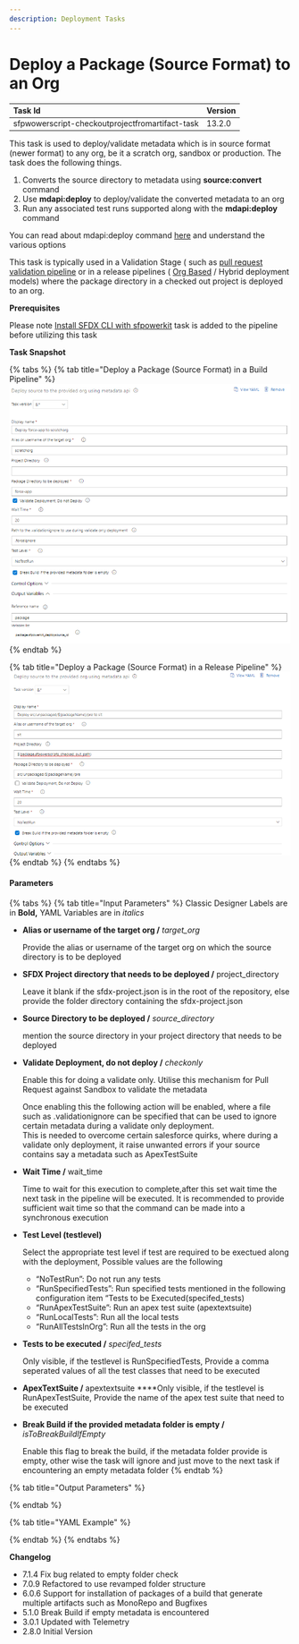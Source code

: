 ```yaml
---
description: Deployment Tasks
---
```


# Deploy a Package \(Source Format\) to an Org

| Task Id | Version |
| :--- | :--- |
| sfpwowerscript-checkoutprojectfromartifact-task | 13.2.0 |

This task is used to deploy/validate metadata which is in source format \(newer format\) to any org, be it a scratch org, sandbox or production. The task does the following things.

1. Converts the source directory to metadata using **source:convert** command
2. Use **mdapi:deploy** to deploy/validate the converted metadata to an org
3. Run any associated test runs supported along with the **mdapi:deploy** command

You can read about mdapi:deploy command [here](https://developer.salesforce.com/docs/atlas.en-us.sfdx_cli_reference.meta/sfdx_cli_reference/cli_reference_force_mdapi.htm) and understand the various options

This task is typically used in a Validation Stage \( such as [pull request validation pipeline](../../pipelines/pull-request-validation-using-scratch-org.md) or in a release pipelines \(  [Org Based](../../pipelines/release-pipeline-org-development.md) / Hybrid  deployment models\) where the  package directory in a checked out project is deployed to an org.

**Prerequisites**

Please note [Install SFDX CLI with sfpowerkit](../utility-tasks/install-sfdx-cli-with-sfpowerkit.md)  task is added to the pipeline before utilizing this task

**Task Snapshot**

{% tabs %}
{% tab title="Deploy a Package \(Source Format\) in  a Build Pipeline" %}
![Deploy a package directory to a scratch org in a build pipeline](../../../.gitbook/assets/deploy-source-to-org-in-a-build-pipeline.png)
{% endtab %}

{% tab title="Deploy a Package \(Source Format\) in a Release Pipeline" %}
![Deploy a Package Directory to a Sandbox in Release Pipeline ](../../../.gitbook/assets/deploy-source-to-org-in-a-release-pipeline.png)
{% endtab %}
{% endtabs %}

#### **P**arameters

{% tabs %}
{% tab title="Input Parameters" %}
Classic Designer Labels are in **Bold,**  YAML Variables are in _italics_

* **Alias or username of the target org  /** _target\_org_

  Provide the alias or username of the target org  on which the source directory is to be deployed

* **SFDX Project directory that needs to be deployed  /** project\_directory

  Leave it blank if the sfdx-project.json is in the root of the repository, else provide the folder directory containing the sfdx-project.json

* **Source Directory to be deployed  /** _source\_directory_

  mention the source directory in your project directory that needs to be deployed

* **Validate Deployment, do not deploy /**  _checkonly_

  Enable this for doing a validate only. Utilise this mechanism for Pull Request against Sandbox to validate the metadata

  Once enabling this the following action will be enabled, where a file such as .validationignore can be specified that can be used to ignore certain metadata during a validate only deployment.  
  This is needed to overcome certain salesforce quirks, where during a validate only deployment, it raise unwanted errors if your source contains say a metadata such as ApexTestSuite

* **Wait Time  /** wait\_time

  Time to wait for this execution to complete,after this set wait time  the next task in the pipeline will be executed. It is recommended to provide sufficient wait time so that the command can be made into a synchronous execution

* **Test Level \(testlevel\)**

  Select the appropriate test level if test are required to be exectued along with the deployment, Possible values are the following

  * “NoTestRun”: Do not run any tests
  * “RunSpecifiedTests”: Run specified tests mentioned in the following configuration item “Tests to be Executed\(specifed\_tests\)
  * “RunApexTestSuite”: Run an apex test suite \(apextextsuite\)
  * “RunLocalTests”: Run all the local tests
  * “RunAllTestsInOrg”: Run all the tests in the org

* **Tests to be executed  /** _specifed\_tests_

  Only visible, if the testlevel is RunSpecifiedTests, Provide a comma seperated values of all the test classes that need to be executed

* **ApexTextSuite  /** apextextsuite  ****Only visible, if the testlevel is RunApexTestSuite, Provide the name of the apex test suite that need to be executed
* **Break Build if the provided metadata folder is empty /** _isToBreakBuildIfEmpty_  

  Enable this flag to break the build, if the metadata folder provide is empty, other wise the task will ignore and just move to the next task if encountering an empty metadata folder
{% endtab %}

{% tab title="Output Parameters" %}

{% endtab %}

{% tab title="YAML Example" %}

{% endtab %}
{% endtabs %}

**Changelog**

* 7.1.4 Fix bug related to empty folder check
* 7.0.9 Refactored to use revamped folder structure
* 6.0.6 Support for installation of packages of a build that generate multiple artifacts such as MonoRepo and Bugfixes
* 5.1.0 Break Build if empty metadata is encountered
* 3.0.1 Updated with Telemetry
* 2.8.0 Initial Version

